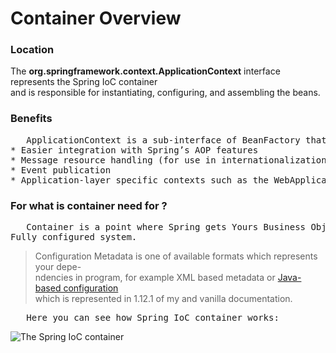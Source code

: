 # Container Overview

### Location
The **org.springframework.context.ApplicationContext** interface represents the Spring IoC container  
and is responsible for instantiating, configuring, and assembling the beans.  

### Benefits
<pre>
   ApplicationContext is a sub-interface of BeanFactory that adds:
* Easier integration with Spring’s AOP features
* Message resource handling (for use in internationalization)
* Event publication
* Application-layer specific contexts such as the WebApplicationContext for use in web applications.
</pre>

### For what is container need for ?
<pre>
   Container is a point where Spring gets Yours Business Objects (POJOs) and Configuration Metadata in one  
Fully configured system.
</pre>
>Configuration Metadata is one of available formats which represents your depe-  
ndencies in program, for example XML based metadata or [Java-based configuration](https://docs.spring.io/spring/docs/current/spring-framework-reference/core.html#beans-java)  
which is represented in 1.12.1 of my and vanilla documentation.
<pre>
   Here you can see how Spring IoC container works:
</pre>
![The Spring IoC container](https://docs.spring.io/spring/docs/current/spring-framework-reference/images/container-magic.png)
